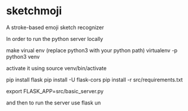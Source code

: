 # sketchmoji
A stroke-based emoji sketch recognizer


In order to run the python server locally

make virual env (replace python3 with your python path)
virtualenv -p python3 venv

activate it using
source venv/bin/activate

pip install flask
pip install -U flask-cors
pip install -r src/requirements.txt


export FLASK_APP=src/basic_server.py

and then to run the server use flask un